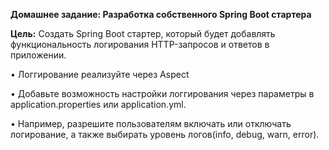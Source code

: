 **Домашнее задание: Разработка собственного Spring Boot стартера**

**Цель:** Создать Spring Boot стартер, который будет добавлять функциональность логирования HTTP-запросов и ответов в приложении.

• Логгирование реализуйте через Aspect

• Добавьте возможность настройки логгирования через параметры в application.properties или application.yml.

• Например, разрешите пользователям включать или отключать логирование, а также выбирать уровень логов(info, debug, warn, error).
